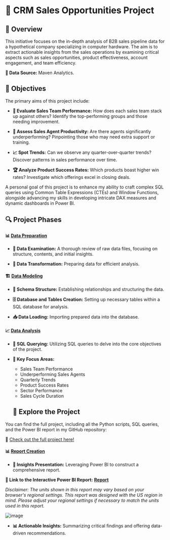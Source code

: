 
# 🌟 CRM Sales Opportunities Project

## 📜 Overview

This initiative focuses on the in-depth analysis of B2B sales pipeline data for a hypothetical company specializing in computer hardware. The aim is to extract actionable insights from the sales operations by examining critical aspects such as sales opportunities, product effectiveness, account engagement, and team efficiency.

**🔗 Data Source:** Maven Analytics.

## 🎯 Objectives

The primary aims of this project include:

* **💼 Evaluate Sales Team Performance:** How does each sales team stack up against others? Identify the top-performing groups and those needing improvement.

* **👥 Assess Sales Agent Productivity:** Are there agents significantly underperforming? Pinpointing those who may need extra support or training.

* **📈 Spot Trends:** Can we observe any quarter-over-quarter trends? Discover patterns in sales performance over time.

* **🏆 Analyze Product Success Rates:** Which products boast higher win rates? Investigate which offerings excel in closing deals.

A personal goal of this project is to enhance my ability to craft complex SQL queries using Common Table Expressions (CTEs) and Window Functions, alongside advancing my skills in developing intricate DAX measures and dynamic dashboards in Power BI.

## 🔍 Project Phases

#### 📊 [Data Preparation](https://github.com/natalyamn/CRM_Sales_Opportunities_project/tree/main/1.%20Data%20Preparation)

* **🔎 Data Examination:** A thorough review of raw data files, focusing on structure, contents, and initial insights.

* **🔄 Data Transformation:** Preparing data for efficient analysis.

#### 🏗️ [Data Modeling](https://github.com/natalyamn/CRM_Sales_Opportunities_project/tree/main/2.%20Data%20Modelling)

* **🔗 Schema Structure:** Establishing relationships and structuring the data.

* **🗄️ Database and Tables Creation:** Setting up necessary tables within a SQL database for analysis.

* **📥 Data Loading:** Importing prepared data into the database.

#### 📈 [Data Analysis](https://github.com/natalyamn/CRM_Sales_Opportunities_project/tree/main/3.%20Data%20Analysis)

* **📝 SQL Querying:** Utilizing SQL queries to delve into the core objectives of the project.

* **🔑 Key Focus Areas:**
  * Sales Team Performance    
  * Underperforming Sales Agents
  * Quarterly Trends
  * Product Success Rates  
  * Sector Performance
  * Sales Cycle Duration

  ## 🔗 **Explore the Project**

You can find the full project, including all the Python scripts, SQL queries, and the Power BI report in my GitHub repository:

🔗 [Check out the full project here!](https://github.com/danishverma21/B2B-Sales-Analysis-/tree/7de5620b8201b501fd626b5ff1d3e3506b5d787d/CRM_Sales_Opportunities_project-main)
  
#### 📊 [Report Creation](https://github.com/natalyamn/CRM_Sales_Opportunities_project/tree/main/4.%20Report%20Creation)

* **📣 Insights Presentation:** Leveraging Power BI to construct a comprehensive report.

**🔗 Link to the Interactive Power BI Report:** [**Report**](https://app.powerbi.com/view?r=eyJrIjoiNGJlYTc2MTYtYzJiNy00ZmY2LWIyMzktN2Y0N2NiZGUwY2IyIiwidCI6IjAxMjJmNmU1LTFkMDAtNDU4Zi1hMjNlLWI4YTk4YmJhMDczZCIsImMiOjl9) 

*Disclaimer: The units shown in this report may vary based on your browser's regional settings. This report was designed with the US region in mind. Please adjust your regional settings if necessary to match the units used in this report.*

![image](https://github.com/user-attachments/assets/41b9bc3e-a4f8-44c6-8813-aefe4dcedb40)

* **📊 Actionable Insights:** Summarizing critical findings and offering data-driven recommendations.
